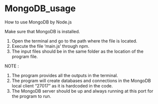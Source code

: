 # MongoDB_usage
How to use MongoDB by Node.js

Make sure that MongoDB is installed.

1. Open the terminal and go to the path where the file is located.
2. Execute the file ‘main.js’ through npm. 
3. The input files should be in the same folder as the location of the program file.

NOTE : 
1. The program provides all the outputs in the terminal.
2. The program will create databases and connections in the MongoDB local client “27017” as it is hardcoded in the code.
3. The MongoDB server should be up and always running at this port
for the program to run.
